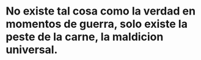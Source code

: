 # No existe tal cosa como la verdad en momentos de guerra, solo existe la peste de la carne, la maldicion universal.